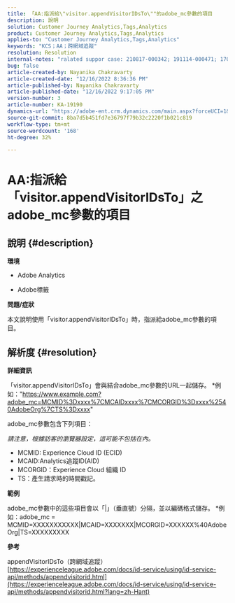 ```yaml
---
title: 「AA:指派給\"visitor.appendVisitorIDsTo\""的adobe_mc參數的項目
description: 說明
solution: Customer Journey Analytics,Tags,Analytics
product: Customer Journey Analytics,Tags,Analytics
applies-to: "Customer Journey Analytics,Tags,Analytics"
keywords: "KCS；AA；跨網域追蹤"
resolution: Resolution
internal-notes: "ralated suppor case: 210817-000342; 191114-000471; 170123-000011; 220408-000014"
bug: false
article-created-by: Nayanika Chakravarty
article-created-date: "12/16/2022 8:36:36 PM"
article-published-by: Nayanika Chakravarty
article-published-date: "12/16/2022 9:17:05 PM"
version-number: 3
article-number: KA-19190
dynamics-url: "https://adobe-ent.crm.dynamics.com/main.aspx?forceUCI=1&pagetype=entityrecord&etn=knowledgearticle&id=4ad5fe51-817d-ed11-81ac-6045bd006079"
source-git-commit: 8ba7d5b451fd7e36797f79b32c2220f1b021c819
workflow-type: tm+mt
source-wordcount: '168'
ht-degree: 32%

---
```


# AA:指派給「visitor.appendVisitorIDsTo」之adobe_mc參數的項目

## 說明 {#description}


<b>環境</b>

- Adobe Analytics

- Adobe標籤

<b>問題/症狀</b>

本文說明使用「visitor.appendVisitorIDsTo」時，指派給adobe_mc參數的項目。


## 解析度 {#resolution}


<b>詳細資訊</b>

「visitor.appendVisitorIDsTo」會與結合adobe_mc參數的URL一起儲存。
\*例如：&quot;https://www.example.com?adobe_mc=MCMID%3Dxxxx%7CMCAIDxxxx%7CMCORGID%3Dxxxx%2540AdobeOrg%7CTS%3Dxxxx&quot;

adobe_mc參數包含下列項目：

*請注意，根據訪客的瀏覽器設定，這可能不包括在內。*

- MCMID: Experience Cloud ID (ECID)
- MCAID:Analytics追蹤ID(AID)
- MCORGID：Experience Cloud 組織 ID
- TS：產生請求時的時間戳記。


<b>範例</b>

adobe_mc參數中的這些項目會以「|」（垂直號）分隔，並以編碼格式儲存。
\*例如：adobe_mc = MCMID=XXXXXXXXXXX|MCAID=XXXXXXX|MCORGID=XXXXXX%40AdobeOrg|TS=XXXXXXXXX

<b>參考</b>

appendVisitorIDsTo（跨網域追蹤）
[https://experienceleague.adobe.com/docs/id-service/using/id-service-api/methods/appendvisitorid.html](https://experienceleague.adobe.com/docs/id-service/using/id-service-api/methods/appendvisitorid.html?lang=zh-Hant)
